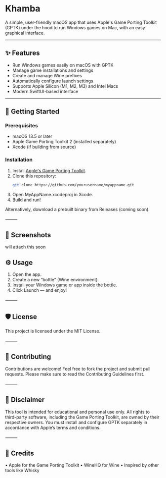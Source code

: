 # Khamba

A simple, user-friendly macOS app that uses Apple's Game Porting Toolkit (GPTK) under the hood to run Windows games on Mac, with an easy graphical interface.

---

## ✨ Features

- Run Windows games easily on macOS with GPTK
- Manage game installations and settings
- Create and manage Wine prefixes
- Automatically configure launch settings
- Supports Apple Silicon (M1, M2, M3) and Intel Macs
- Modern SwiftUI-based interface

---

## 🚀 Getting Started

### Prerequisites

- macOS 13.5 or later
- Apple Game Porting Toolkit 2 (installed separately)
- Xcode (if building from source)

### Installation

1. Install [Apple's Game Porting Toolkit](https://developer.apple.com/games/game-porting-toolkit/).
2. Clone this repository:
   ```bash
   git clone https://github.com/yourusername/myappname.git
   ```
3.	Open MyAppName.xcodeproj in Xcode.
4.	Build and run!

Alternatively, download a prebuilt binary from Releases (coming soon).

⸻

## 📸 Screenshots
will attach this soon

## ⚙️ Usage
1.	Open the app.
2.	Create a new “bottle” (Wine environment).
3.	Install your Windows game or app inside the bottle.
4.	Click Launch — and enjoy!

⸻

## 🛡️ License

This project is licensed under the MIT License.

⸻

## 🤝 Contributing

Contributions are welcome! Feel free to fork the project and submit pull requests.
Please make sure to read the Contributing Guidelines first.

⸻

## 📢 Disclaimer

This tool is intended for educational and personal use only.
All rights to third-party software, including the Game Porting Toolkit, are owned by their respective owners.
You must install and configure GPTK separately in accordance with Apple’s terms and conditions.

⸻

## 🧡 Credits
•	Apple for the Game Porting Toolkit
•	WineHQ for Wine
•	Inspired by other tools like Whisky
